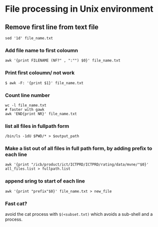 # File processing in Unix environment

## Remove first line from text file
```
sed '1d' file_name.txt
```

### Add file name to first coloumn
```
awk '{print FILENAME (NF?" , ":"") $0}' file_name.txt
```

### Print first coloumn/ not work
```
$ awk -F: '{print $1}' file_name.txt
```

### Count line number
```
wc -l file_name.txt
# faster with gawk
awk 'END{print NR}' file_name.txt
```

### list all files in fullpath form

```
/bin/ls -1dU $PWD/* > $output_path
```

### Make a list out of all files in full path form, by adding prefix to each line
```
awk '{print "/icb/product/ict/ICTPRD/ICTPRD/rating/data/mvne/"$0}' all_files.list > fullpath.list
```

### append sring to start of each line
```
awk '{print "prefix"$0}' file_name.txt > new_file
```

### Fast cat?
avoid the cat process with `$(<subset.txt)` which avoids a sub-shell and a process.
